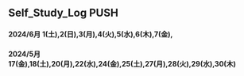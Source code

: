 ## Self_Study_Log PUSH

#### 2024/6月 1(土),2(日),3(月),4(火),5(水),6(木),7(金),
#### 2024/5月 17(金),18(土),20(月),22(水),24(金),25(土),27(月),28(火),29(水),30(木)
